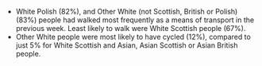 * White Polish (82%), and Other White (not Scottish, British or Polish) (83%) people had walked most frequently as a means of transport in the previous week. Least likely to walk were White Scottish people (67%).
* Other White people were most likely to have cycled (12%), compared to just 5% for White Scottish and Asian, Asian Scottish or Asian British people. 



 

